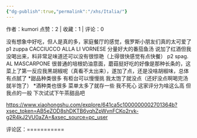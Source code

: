 ```yaml
---
{"dg-publish":true,"permalink":"/xhs/Italia/"}
---
```


作者：kumori
点赞：2   |   收藏：1   |   评论：0

没有想象中好吃，但人是真的多，家庭餐厅的感觉，俄罗斯小朋友们真的太可爱了
p1 zuppa CACCIUCCO ALLA LI VORNESE 分量好大的番茄鱼汤 说加了红酒但我没喝出来，料非常足味道还可以没有很惊艳（上得很快感觉有点快餐）
p2 spag. AL MASCARPONE 很普通的培根奶油意面，蘑菇挺好吃的好像是那种长条的，这菜上了第一反应我黑胡椒呢（真看不太出来），遂加了点，还是没啥胡椒味，总体有点腻了
*甜品种类很多 有柜台可以慢慢挑 我太饱了就没点（还好没点啊喝完汤就半饱了）
*酒种类也很多 菜单太多了就存一些
我不死心 这家评分为啥这么高 但我点的一般 下次试试下午茶甜品吧

https://www.xiaohongshu.com/explore/641ca5c1000000002701364b?xsec_token=AB5eZOD8shDKTB6vqhZpWvnFCKo2rvk-g2R4kJ2VU0aZA=&xsec_source=pc_user

评论区：===========

